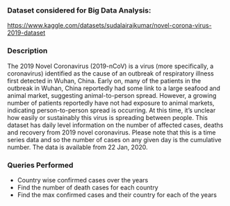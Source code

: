 ### Dataset considered for Big Data Analysis:
https://www.kaggle.com/datasets/sudalairajkumar/novel-corona-virus-2019-dataset

### Description
The 2019 Novel Coronavirus (2019-nCoV) is a virus (more specifically, a coronavirus)
identified as the cause of an outbreak of respiratory illness first detected in Wuhan, China.
Early on, many of the patients in the outbreak in Wuhan, China reportedly had some link
to a large seafood and animal market, suggesting animal-to-person spread. However, a
growing number of patients reportedly have not had exposure to animal markets,
indicating person-to-person spread is occurring. At this time, it’s unclear how easily or
sustainably this virus is spreading between people.
This dataset has daily level information on the number of affected cases, deaths and
recovery from 2019 novel coronavirus. Please note that this is a time series data and so the
number of cases on any given day is the cumulative number.
The data is available from 22 Jan, 2020.

### Queries Performed
-  Country wise confirmed cases over the years
-  Find the number of death cases for each country
-  Find the max confirmed cases and their country for each of the years
